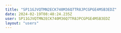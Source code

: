 ```yaml
---
title: "SP11GJVQTMN2ECK740M36Q7TR8JPCGPGE4MSB3EDZ"
date: 2024-02-19T08:48:24.235Z
user: SP11GJVQTMN2ECK740M36Q7TR8JPCGPGE4MSB3EDZ
layout: "users"
---
```

    